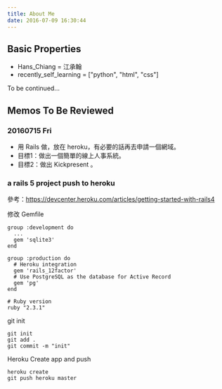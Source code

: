 ```yaml
---
title: About Me
date: 2016-07-09 16:30:44
---
```


## Basic Properties

- Hans_Chiang = 江承翰
- recently_self_learning = ["python", "html", "css"]

To be continued...

## Memos To Be Reviewed

### 20160715 Fri

- 用 Rails 做，放在 heroku，有必要的話再去申請一個網域。
- 目標1：做出一個簡單的線上人事系統。
- 目標2：做出 Kickpresent 。


### a rails 5 project push to heroku

參考：https://devcenter.heroku.com/articles/getting-started-with-rails4

修改 Gemfile

```
group :development do
  ...
  gem 'sqlite3'
end

group :production do
  # Heroku integration
  gem 'rails_12factor'
  # Use PostgreSQL as the database for Active Record
  gem 'pg'
end

# Ruby version
ruby "2.3.1"

```

git init

```
git init
git add .
git commit -m "init"
```

Heroku Create app and push

```
heroku create
git push heroku master
```

